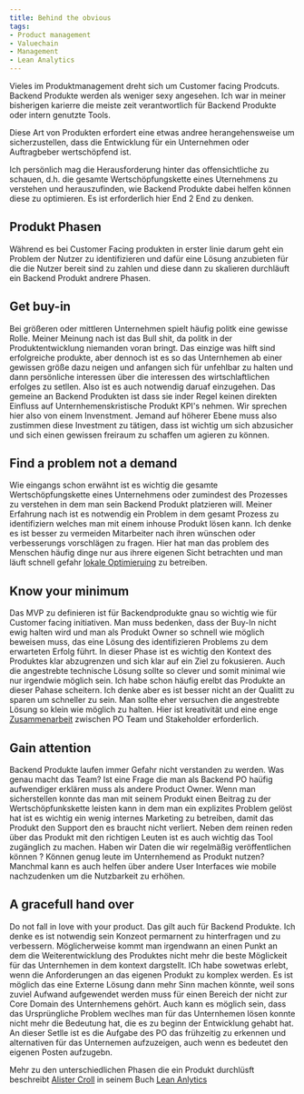 ```yaml
---
title: Behind the obvious
tags:
- Product management
- Valuechain
- Management 
- Lean Analytics
---
```


Vieles im Produktmanagement dreht sich um Customer facing Prodcuts. Backend Produkte werden als weniger sexy angesehen.
Ich war in meiner bisherigen karierre die meiste zeit verantwortlich für Backend Produkte oder intern genutzte Tools.

Diese Art von Produkten erfordert eine etwas andree herangehensweise um sicherzustellen, dass die Entwicklung für ein Unternehmen oder Auftragbeber wertschöpfend ist.

Ich persönlich mag die Herausforderung hinter das offensichtliche zu schauen, d.h. die gesamte Wertschöpfungskette eines Uternehmens zu verstehen und herauszufinden, wie Backend Produkte dabei helfen können diese zu optimieren.
Es ist erforderlich hier End 2 End zu denken.

<!-- more -->

## Produkt Phasen
Während es bei Customer Facing produkten in erster linie darum geht ein Problem der Nutzer zu identifizieren und dafür eine Lösung anzubieten für die die Nutzer bereit sind zu zahlen und diese dann zu skalieren durchläuft ein Backend Produkt andrere Phasen.

## Get buy-in
Bei  größeren oder mittleren  Unternehmen spielt häufig politk eine gewisse Rolle. Meiner Meinung nach ist das Bull shit, da politk in der Produktentwicklung niemanden voran bringt. Das einzige was hilft sind erfolgreiche produkte, aber dennoch ist es so das Unternhemen ab einer gewissen größe dazu neigen und anfangen sich für unfehlbar zu halten und dann persönliche interessen über die interessen des wirtschlaftlichen erfolges zu setllen. Also ist es auch notwendig daruaf einzugehen. Das gemeine an Backend Produkten ist dass sie inder Regel keinen direkten Einfluss auf Unternhemenskristische Produkt KPI's nehmen. Wir sprechen hier also von einem Invenstment. Jemand auf höherer Ebene muss also zustimmen diese Investment zu tätigen, dass ist wichtig um sich abzusicher und sich einen gewissen freiraum zu schaffen um agieren zu können.   

## Find a problem not a demand
Wie eingangs schon erwähnt ist es wichtig die gesamte Wertschöpfungskette eines Unternehmens oder zumindest des Prozesses zu verstehen in dem man sein Backend Produkt platzieren will. Meiner Erfahrung nach ist es notwendig ein Problem in dem gesamt Prozess zu identifiziern welches man mit einem inhouse Produkt lösen kann. Ich denke es ist besser zu vermeiden Mitarbeiter nach ihren wünschen oder verbesserungs vorschlägen zu fragen. Hier hat man das problem des Menschen häufig dinge nur aus ihrere eigenen Sicht betrachten und man läuft schnell gefahr [lokale Optimieruing](http://link) zu betreiben. 

## Know your minimum
Das MVP zu definieren ist für Backendprodukte gnau so wichtig wie für Customer facing initiativen. Man muss bedenken, dass der Buy-In nicht ewig halten wird und man als Produkt Owner so schnell wie möglich beweisen muss, das eine Lösung des identifizieren Problems zu dem erwarteten Erfolg führt. In dieser Phase ist es wichtig den Kontext des Produktes klar abzugrenzen und sich klar auf ein Ziel zu fokusieren. Auch die angestrebte technische Lösung sollte so clever und somit minimal wie nur irgendwie möglich sein. Ich habe schon häufig erelbt das Produkte an dieser Pahase scheitern. Ich denke aber es ist besser nicht an der Qualitt zu sparen um schneller zu sein. Man sollte eher versuchen die angestrebte Lösung so klein wie möglich zu halten. Hier ist kreativität und eine enge [Zusammenarbeit](http://link) zwischen PO Team und Stakeholder erforderlich.  

## Gain attention
Backend Produkte laufen immer Gefahr nicht verstanden zu werden. Was genau macht das Team? Ist eine Frage die man als Backend PO haüfig aufwendiger erklären muss als andere Product Owner. Wenn man sicherstellen konnte das man mit seinem Produkt einen Beitrag zu der Wertschöpfunkskette leisten kann in dem man ein explizites Problem gelöst hat ist es wichtig ein wenig internes Marketing zu betreiben, damit das Produkt den Support den es braucht nicht verliert. Neben dem reinen reden über das Produkt mit den richtigen Leuten ist es auch wichtig das Tool zugänglich zu machen. Haben wir Daten die wir regelmäßig veröffentlichen können ? Können genug leute im Unternhemend as Produkt nutzen? Manchmal kann es auch helfen über andere User Interfaces wie mobile nachzudenken um die Nutzbarkeit zu erhöhen.  


## A gracefull hand over 
Do not fall in love with your product. Das gilt auch für Backend Produkte. Ich denke es ist notwendig sein Konzeot permarnent zu hinterfragen und zu verbessern. Möglicherweise kommt man irgendwann an einen Punkt an dem die Weiterentwicklung 
des Produktes nicht mehr die beste Möglickeit für das Unternhemen in dem kontext dargstellt. ICh habe sowetwas erlebt, wenn die Anforderungen an das eigenen Produkt zu komplex werden. Es ist möglich das eine Externe Lösung dann mehr Sinn machen könnte, weil sons zuviel Aufwand aufgewendet werden muss für einen Bereich der nicht zur Core Domain des Unternhemens gehört. Auch kann es möglich sein, dass das Ursprüngliche Problem weclhes man für das Unternhemen lösen konnte nicht mehr die Bedeutung hat, die es zu beginn der Entwicklung gehabt hat. An dieser Setlle ist es die Aufgabe des PO das frühzeitig zu erkennen und alternativen für das Unternemen aufzuzeigen, auch wenn es bedeutet den eigenen Posten aufzugebn.  

Mehr zu den unterschiedlichen Phasen die ein Produkt durchlüsft beschreibt [Alister Croll](http://link) in seinem Buch [Lean Anlytics](http://link) 
 
 
